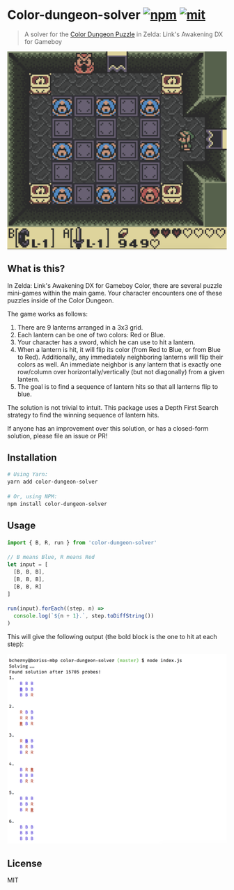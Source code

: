 # Color-dungeon-solver [![npm]](https://www.npmjs.com/package/color-dungeon-solver) [![mit]](https://opensource.org/licenses/MIT)

> A solver for the [Color Dungeon Puzzle](https://strategywiki.org/wiki/The_Legend_of_Zelda:_Link%27s_Awakening/Color_Dungeon) in Zelda: Link's Awakening DX for Gameboy

[npm]: https://img.shields.io/npm/v/color-dungeon-solver.svg?style=flat-square
[mit]: https://img.shields.io/npm/l/color-dungeon-solver.svg?style=flat-square

![](screenie.png)

## What is this?

In Zelda: Link's Awakening DX for Gameboy Color, there are several puzzle mini-games within the main game. Your character encounters one of these puzzles inside of the Color Dungeon.

The game works as follows:

1. There are 9 lanterns arranged in a 3x3 grid.
2. Each lantern can be one of two colors: Red or Blue.
3. Your character has a sword, which he can use to hit a lantern.
4. When a lantern is hit, it will flip its color (from Red to Blue, or from Blue to Red). Additionally, any immediately neighboring lanterns will flip their colors as well. An immediate neighbor is any lantern that is exactly one row/column over horizontally/vertically (but not diagonally) from a given lantern.
5. The goal is to find a sequence of lantern hits so that all lanterns flip to blue.

The solution is not trivial to intuit. This package uses a Depth First Search strategy to find the winning sequence of lantern hits.

If anyone has an improvement over this solution, or has a closed-form solution, please file an issue or PR!

## Installation

```sh
# Using Yarn:
yarn add color-dungeon-solver

# Or, using NPM:
npm install color-dungeon-solver
```

## Usage

```js
import { B, R, run } from 'color-dungeon-solver'

// B means Blue, R means Red
let input = [
  [B, B, B],
  [B, B, B],
  [B, B, R]
]

run(input).forEach((step, n) =>
  console.log(`${n + 1}.`, step.toDiffString())
)
```

This will give the following output (the bold block is the one to hit at each step):

![](solution.png)

## License

MIT
